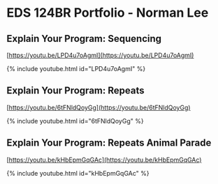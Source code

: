# EDS 124BR Portfolio - Norman Lee

## Explain Your Program: Sequencing

[https://youtu.be/LPD4u7oAgmI](https://youtu.be/LPD4u7oAgmI) 

{% include youtube.html id="LPD4u7oAgmI" %}

## Explain Your Program: Repeats

[https://youtu.be/6tFNldQoyGg](https://youtu.be/6tFNldQoyGg) 

{% include youtube.html id="6tFNldQoyGg" %}  

## Explain Your Program: Repeats Animal Parade

[https://youtu.be/kHbEpmGqGAc](https://youtu.be/kHbEpmGqGAc) 

{% include youtube.html id="kHbEpmGqGAc" %} 
